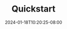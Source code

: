 ---
weight: 999
title: "Quickstart"
description: ""
icon: "article"
date: "2024-01-18T10:20:25-08:00"
lastmod: "2024-01-18T10:20:25-08:00"
draft: true
toc: true
---